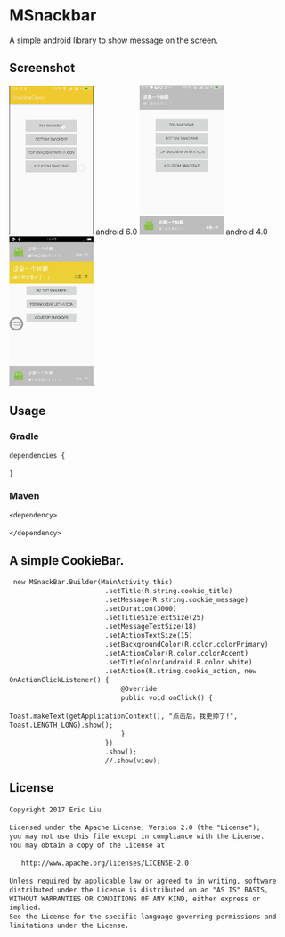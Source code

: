 # MSnackbar
A simple android library to show message on the screen.
## Screenshot
<img src="img/6gif.gif" width="30%"> 
android 6.0
<img src="img/6.jpg" width="30%">
android 4.0
<img src="img/4.png" width="30%">

## Usage
### Gradle

```
dependencies {
   	
}
```

### Maven
```
<dependency>
  
</dependency>
```

## A simple CookieBar.
```
 new MSnackBar.Builder(MainActivity.this)
                        .setTitle(R.string.cookie_title)
                        .setMessage(R.string.cookie_message)
                        .setDuration(3000)
                        .setTitleSizeTextSize(25)
                        .setMessageTextSize(18)
                        .setActionTextSize(15)
                        .setBackgroundColor(R.color.colorPrimary)
                        .setActionColor(R.color.colorAccent)
                        .setTitleColor(android.R.color.white)
                        .setAction(R.string.cookie_action, new OnActionClickListener() {
                            @Override
                            public void onClick() {
                                Toast.makeText(getApplicationContext(), "点击后，我更帅了!", Toast.LENGTH_LONG).show();
                            }
                        })
                        .show();
                        //.show(view);
```

## License

    Copyright 2017 Eric Liu

    Licensed under the Apache License, Version 2.0 (the "License");
    you may not use this file except in compliance with the License.
    You may obtain a copy of the License at

       http://www.apache.org/licenses/LICENSE-2.0

    Unless required by applicable law or agreed to in writing, software
    distributed under the License is distributed on an "AS IS" BASIS,
    WITHOUT WARRANTIES OR CONDITIONS OF ANY KIND, either express or implied.
    See the License for the specific language governing permissions and
    limitations under the License.
